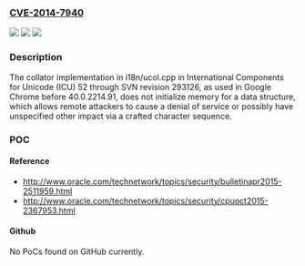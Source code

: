 ### [CVE-2014-7940](https://cve.mitre.org/cgi-bin/cvename.cgi?name=CVE-2014-7940)
![](https://img.shields.io/static/v1?label=Product&message=n%2Fa&color=blue)
![](https://img.shields.io/static/v1?label=Version&message=n%2Fa&color=blue)
![](https://img.shields.io/static/v1?label=Vulnerability&message=n%2Fa&color=brighgreen)

### Description

The collator implementation in i18n/ucol.cpp in International Components for Unicode (ICU) 52 through SVN revision 293126, as used in Google Chrome before 40.0.2214.91, does not initialize memory for a data structure, which allows remote attackers to cause a denial of service or possibly have unspecified other impact via a crafted character sequence.

### POC

#### Reference
- http://www.oracle.com/technetwork/topics/security/bulletinapr2015-2511959.html
- http://www.oracle.com/technetwork/topics/security/cpuoct2015-2367953.html

#### Github
No PoCs found on GitHub currently.

